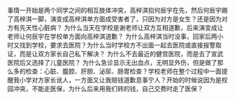 事情一开始是两个同学之间的相互肢体冲突，高梓淇掐何辰宇在先，然后何辰宇踢了高梓淇一脚，演变成高梓淇单方面成受害者了，只因为对方是女生？还是因为对方有先天性心脏病？
为什么当天在学校是谢老师让双方互相道歉，后来演变成让老师让何辰宇在学校单方面向高梓淇道歉？
为什么高梓淇当时没事，回家后两小时又找到学校，要求去医院？为什么当时学校方不出面一起去医院或直接报警取证，而是让双方家长自己私下解决？
为什么不去最近的健宫医院，而是去了宣武医院后又选择了儿童医院？
为什么急诊显示无出血点，无明显外伤，但是做了那么多的检查：心脏、腹腔、肝胆、泌尿、肠胃检查？学校老师在整个过程中一面提醒我小学对方家长讹人，一方面又让我赔钱道歉息事宁人？开始的时候说因为是校园冲突，不能走医保，为什么后来用我们转的钱，自己交费时走了医保？
